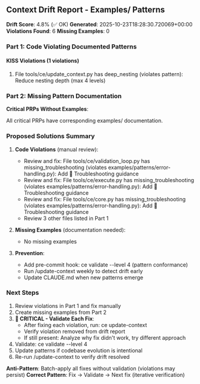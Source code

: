 ## Context Drift Report - Examples/ Patterns

**Drift Score**: 4.8% (✅ OK)
**Generated**: 2025-10-23T18:28:30.720069+00:00
**Violations Found**: 6
**Missing Examples**: 0

### Part 1: Code Violating Documented Patterns

#### KISS Violations (1 violations)

1. File tools/ce/update_context.py has deep_nesting (violates pattern): Reduce nesting depth (max 4 levels)

### Part 2: Missing Pattern Documentation

**Critical PRPs Without Examples**:

All critical PRPs have corresponding examples/ documentation.

### Proposed Solutions Summary

1. **Code Violations** (manual review):
   - Review and fix: File tools/ce/validation_loop.py has missing_troubleshooting (violates examples/patterns/error-handling.py): Add 🔧 Troubleshooting guidance
   - Review and fix: File tools/ce/execute.py has missing_troubleshooting (violates examples/patterns/error-handling.py): Add 🔧 Troubleshooting guidance
   - Review and fix: File tools/ce/core.py has missing_troubleshooting (violates examples/patterns/error-handling.py): Add 🔧 Troubleshooting guidance
   - Review 3 other files listed in Part 1

2. **Missing Examples** (documentation needed):
   - No missing examples

3. **Prevention**:
   - Add pre-commit hook: ce validate --level 4 (pattern conformance)
   - Run /update-context weekly to detect drift early
   - Update CLAUDE.md when new patterns emerge

### Next Steps
1. Review violations in Part 1 and fix manually
2. Create missing examples from Part 2
3. **🔧 CRITICAL - Validate Each Fix**:
   - After fixing each violation, run: ce update-context
   - Verify violation removed from drift report
   - If still present: Analyze why fix didn't work, try different approach
4. Validate: ce validate --level 4
5. Update patterns if codebase evolution is intentional
6. Re-run /update-context to verify drift resolved

**Anti-Pattern**: Batch-apply all fixes without validation (violations may persist)
**Correct Pattern**: Fix → Validate → Next fix (iterative verification)
